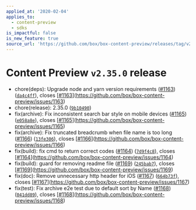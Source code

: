 ```yaml
---
applied_at: '2020-02-04'
applies_to:
  - content-preview
  - sdks
is_impactful: false
is_new_feature: true
source_url: 'https://github.com/box/box-content-preview/releases/tag/v2.35.0'
---
```


# Content Preview `v2.35.0` release


* chore(deps): Upgrade node and yarn version requirements ([#1163](https://github.com/box/box-content-preview/pull/1163)) ([`da4c4ff`](https://github.com/box/box-content-preview/commit[`da4c4ff`](https://github.com/box/box-content-preview/commit/da4c4ff))), closes [[#1163](https://github.com/box/box-content-preview/pull/1163)](https://github.com/box/box-content-preview/issues/1163)
* chore(release): 2.35.0 ([`9b10490`](https://github.com/box/box-content-preview/commit[`9b10490`](https://github.com/box/box-content-preview/commit/9b10490)))
* fix(archive): Fix inconsistent search bar style on mobile devices ([#1165](https://github.com/box/box-content-preview/pull/1165)) ([`e058a8e`](https://github.com/box/box-content-preview/commit[`e058a8e`](https://github.com/box/box-content-preview/commit/e058a8e))), closes [[#1165](https://github.com/box/box-content-preview/pull/1165)](https://github.com/box/box-content-preview/issues/1165)
* fix(archive): Fix truncated breadcrumb when file name is too long ([#1166](https://github.com/box/box-content-preview/pull/1166)) ([`13fe306`](https://github.com/box/box-content-preview/commit[`13fe306`](https://github.com/box/box-content-preview/commit/13fe306))), closes [[#1166](https://github.com/box/box-content-preview/pull/1166)](https://github.com/box/box-content-preview/issues/1166)
* fix(build): fix cmd to return correct codes ([#1164](https://github.com/box/box-content-preview/pull/1164)) ([`7d9f4c8`](https://github.com/box/box-content-preview/commit[`7d9f4c8`](https://github.com/box/box-content-preview/commit/7d9f4c8))), closes [[#1164](https://github.com/box/box-content-preview/pull/1164)](https://github.com/box/box-content-preview/issues/1164)
* fix(build): guard for removing readme file ([#1169](https://github.com/box/box-content-preview/pull/1169)) ([`245bab7`](https://github.com/box/box-content-preview/commit[`245bab7`](https://github.com/box/box-content-preview/commit/245bab7))), closes [[#1169](https://github.com/box/box-content-preview/pull/1169)](https://github.com/box/box-content-preview/issues/1169)
* fix(doc): Remove unnecessary http header for iOS ([#1167](https://github.com/box/box-content-preview/pull/1167)) ([`664b73f`](https://github.com/box/box-content-preview/commit[`664b73f`](https://github.com/box/box-content-preview/commit/664b73f))), closes [[#1167](https://github.com/box/box-content-preview/pull/1167)](https://github.com/box/box-content-preview/issues/1167)
* fix(test): Fix archive e2e test due to default sort by Name ([#1168](https://github.com/box/box-content-preview/pull/1168)) ([`041dd89`](https://github.com/box/box-content-preview/commit[`041dd89`](https://github.com/box/box-content-preview/commit/041dd89))), closes [[#1168](https://github.com/box/box-content-preview/pull/1168)](https://github.com/box/box-content-preview/issues/1168)



